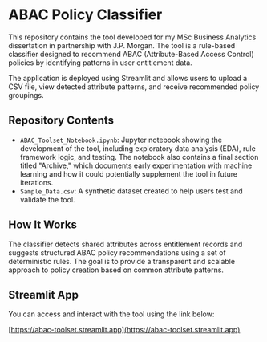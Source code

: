 # ABAC Policy Classifier

This repository contains the tool developed for my MSc Business Analytics dissertation in partnership with J.P. Morgan. The tool is a rule-based classifier designed to recommend ABAC (Attribute-Based Access Control) policies by identifying patterns in user entitlement data.

The application is deployed using Streamlit and allows users to upload a CSV file, view detected attribute patterns, and receive recommended policy groupings.

## Repository Contents

- `ABAC_Toolset_Notebook.ipynb`: Jupyter notebook showing the development of the tool, including exploratory data analysis (EDA), rule framework logic, and testing. The notebook also contains a final section titled "Archive," which documents early experimentation with machine learning and how it could potentially supplement the tool in future iterations.
- `Sample_Data.csv`: A synthetic dataset created to help users test and validate the tool.

## How It Works

The classifier detects shared attributes across entitlement records and suggests structured ABAC policy recommendations using a set of deterministic rules. The goal is to provide a transparent and scalable approach to policy creation based on common attribute patterns.

## Streamlit App

You can access and interact with the tool using the link below:

[https://abac-toolset.streamlit.app](https://abac-toolset.streamlit.app)
